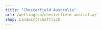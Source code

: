 ```yaml
---
title: "Chesterfield Australia"
url: /wellington/chesterfield-australia/
shop: Landwirtschaftlich
---
```

